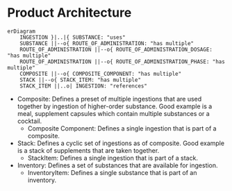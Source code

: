 # Product Architecture

```mermaid
erDiagram
    INGESTION }|..|{ SUBSTANCE: "uses"
    SUBSTANCE ||--o{ ROUTE_OF_ADMINISTRATION: "has multiple"
    ROUTE_OF_ADMINISTRATION ||--o{ ROUTE_OF_ADMINISTRATION_DOSAGE: "has multiple"
    ROUTE_OF_ADMINISTRATION ||--o{ ROUTE_OF_ADMINISTRATION_PHASE: "has multiple"
    COMPOSITE ||--o{ COMPOSITE_COMPONENT: "has multiple"
    STACK ||--o{ STACK_ITEM: "has multiple"
    STACK_ITEM ||..o| INGESTION: "references"
```

- Composite: Defines a preset of multiple ingestions that are used together by ingestion of higher-order substance. Good
  example is a meal, supplement capsules which contain multiple substances or a cocktail.
    - Composite Component: Defines a single ingestion that is part of a composite.
- Stack: Defines a cyclic set of ingestions as of composite. Good example is a stack of supplements that are taken
  together.
    - StackItem: Defines a single ingestion that is part of a stack.
- Inventory: Defines a set of substances that are available for ingestion.
    - InventoryItem: Defines a single substance that is part of an inventory.